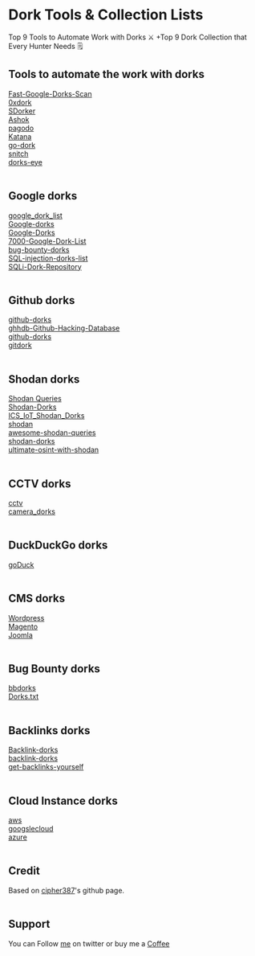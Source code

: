 # Dork Tools & Collection Lists
Top 9 Tools to Automate Work with Dorks ⚔️
+Top 9 Dork Collection that Every Hunter Needs 🗒️
&nbsp;

## Tools to automate the work with dorks
[Fast-Google-Dorks-Scan](https://github.com/IvanGlinkin/Fast-Google-Dorks-Scan)</br>
[0xdork](https://github.com/rlyonheart/0xdork)</br>
[SDorker](https://github.com/TheSpeedX/SDorker)</br>
[Ashok](https://github.com/ankitdobhal/Ashok)</br>
[pagodo](https://github.com/opsdisk/pagodo)</br>
[Katana](https://github.com/TebbaaX/Katana)</br>
[go-dork](https://github.com/dwisiswant0/go-dork)</br>
[snitch](https://github.com/Smaash/snitch)</br>
[dorks-eye](https://github.com/BullsEye0/dorks-eye)</br>
&nbsp;

## Google dorks
[google_dork_list](https://github.com/BullsEye0/google_dork_list)</br>
[Google-dorks](https://github.com/thomasdesr/Google-dorks)</br>
[Google-Dorks](https://github.com/arimogi/Google-Dorks)</br>
[7000-Google-Dork-List](https://github.com/aleedhillon/7000-Google-Dork-List)</br>
[bug-bounty-dorks](https://github.com/sushiwushi/bug-bounty-dorks)</br>
[SQL-injection-dorks-list](https://github.com/rootac355/SQL-injection-dorks-list)</br>
[SQLi-Dork-Repository](https://github.com/unexpectedBy/SQLi-Dork-Repository)</br>
&nbsp;

## Github dorks
[github-dorks](https://github.com/techgaun/github-dorks)</br>
[ghhdb-Github-Hacking-Database](https://github.com/jcesarstef/ghhdb-Github-Hacking-Database)</br>
[github-dorks](https://github.com/H4CK3RT3CH/github-dorks)</br>
[gitdork](https://github.com/Vaidik-pandya/Github_recon_dorks/blob/main/gitdork.txt)</br>
&nbsp;

## Shodan dorks
[Shodan Queries](https://github.com/blaCCkHatHacEEkr/PENTESTING-BIBLE/blob/master/1-part-100-article/google/Shodan%20Queries.txt)</br>
[Shodan-Dorks](https://github.com/humblelad/Shodan-Dorks)</br>
[ICS_IoT_Shodan_Dorks](https://github.com/AustrianEnergyCERT/ICS_IoT_Shodan_Dorks)</br>
[shodan](https://github.com/lothos612/shodan)</br>
[awesome-shodan-queries](https://github.com/jakejarvis/awesome-shodan-queries)</br>
[shodan-dorks](https://github.com/IFLinfosec/shodan-dorks)</br>
[ultimate-osint-with-shodan](https://www.osintme.com/index.php/2021/01/16/ultimate-osint-with-shodan-100-great-shodan-queries)</br>
&nbsp;

## CCTV dorks
[cctv](https://github.com/cipher387/Dorks-collections-list/blob/main/cctv.txt)</br>
[camera_dorks](https://github.com/iveresk/camera_dorks/blob/main/dorks.json)</br>
&nbsp;

## DuckDuckGo dorks
[goDuck](https://github.com/d34dfr4m3/goDuck)</br>
&nbsp;

## CMS dorks
[Wordpress]((../files/secret04-1.txt))</br>
[Magento](../files/secret04-2.txt)</br>
[Joomla](../files/secret04-3.txt)</br>
&nbsp;

## Bug Bounty dorks
[bbdorks](https://github.com/hackingbharat/bug-bounty-dorks-archive/blob/main/bbdorks)</br>
[Dorks.txt](https://github.com/Vinod-1122/bug-bounty-dorks/blob/main/Dorks.txt)</br>
&nbsp;

## Backlinks dorks
[Backlink-dorks](https://github.com/alfazzafashion/Backlink-dorks)</br>
[backlink-dorks](https://www.techywebtech.com/2021/08/backlink-dorks.html)</br>
[get-backlinks-yourself](https://www.blackhatworld.com/seo/get-backlinks-yourself-1150-dorks-for-forum-hunting.380843/)</br>
&nbsp;

## Cloud Instance dorks
[aws](https://github.com/cipher387/Dorks-collections-list/blob/main/aws.txt)</br>
[googslecloud](https://github.com/cipher387/Dorks-collections-list/blob/main/googslecloud.txt)</br>
[azure](https://github.com/cipher387/Dorks-collections-list/blob/main/azure.txt)</br>
&nbsp;

## Credit
Based on [cipher387](https://github.com/cipher387/Dorks-collections-list)'s github page.
</br>&nbsp;

## Support
You can Follow [me](https://twitter.com/MeAsHacker_HNA) on twitter or buy me a [Coffee](https://buymeacoffee.com/NafisiAslH)

